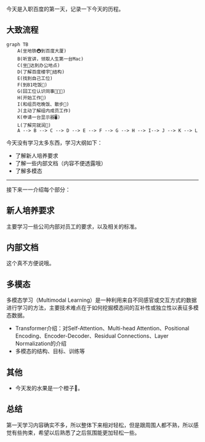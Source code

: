 今天是入职百度的第一天，记录一下今天的历程。

## 大致流程

```mermaid
graph TB
    A(坐地铁🚇到百度大厦)
    B(听宣讲，领取人生第一台Mac)
    C(坐🚌达到办公地点)
    D(了解百度楼宇🏢结构)
    E(找到自己工位)
    F(到B1吃饭🍚)
    G(回工位认识同事🧑‍🤝‍🧑)
    H(开始工作💼)
    I(和组员吃晚饭、散步🚶)
    J(主动了解组内成员工作)
    K(申请一台显示器🖥️)
    L(了解完就润🏃)
    A --> B --> C --> D --> E --> F --> G --> H --> I--> J --> K --> L
```

今天没有学习太多东西，学习大纲如下：
- 了解新人培养要求
- 了解一些内部文档（内容不便透露哦）
- 了解多模态

---
接下来一一介绍每个部分：

## 新人培养要求
主要学习一些公司内部对员工的要求，以及相关的标准。

## 内部文档
这个真不方便说哦。

## 多模态
多模态学习（Multimodal Learning）是一种利用来自不同感官或交互方式的数据进行学习的方法，主要技术难点在于如何挖掘模态间的互补性或独立性以表征多模态数据。
- Transformer介绍：对Self-Attention、Multi-head Attention、Positional Encoding、Encoder-Decoder、Residual Connections、Layer Normalization的介绍
- 多模态的结构、目标、训练等

## 其他
- 今天发的水果是一个橙子🍊。

## 总结
第一天学习内容确实不多，所以整体下来相对轻松，但是跟周围人都不熟，所以感觉有些拘束，希望以后熟悉了之后氛围能更加轻松一些。

<!-- ##{"timestamp":1729690031}## -->